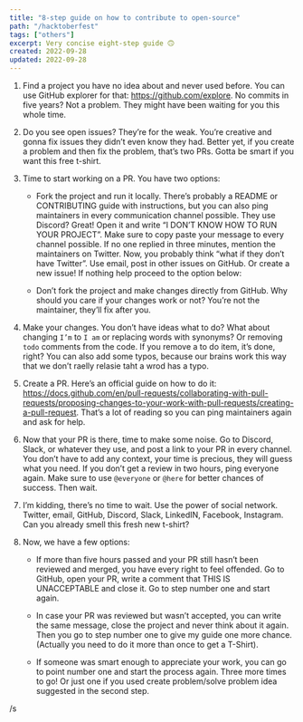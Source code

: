 ```yaml
---
title: "8-step guide on how to contribute to open-source"
path: "/hacktoberfest"
tags: ["others"]
excerpt: Very concise eight-step guide 🙃
created: 2022-09-28
updated: 2022-09-28
---
```


1. Find a project you have no idea about and never used before. You can use GitHub explorer for that: https://github.com/explore. No commits in five years? Not a problem. They might have been waiting for you this whole time.

2. Do you see open issues? They’re for the weak. You’re creative and gonna fix issues they didn’t even know they had. Better yet, if you create a problem and then fix the problem, that’s two PRs. Gotta be smart if you want this free t-shirt.

3. Time to start working on a PR. You have two options:

	* Fork the project and run it locally. There’s probably a README or CONTRIBUTING guide with instructions, but you can also ping maintainers in every communication channel possible. They use Discord? Great! Open it and write “I DON’T KNOW HOW TO RUN YOUR PROJECT”. Make sure to copy paste your message to every channel possible. If no one replied in three minutes, mention the maintainers on Twitter. Now, you probably think “what if they don’t have Twitter”. Use email, post in other issues on GitHub. Or create a new issue! If nothing help proceed to the option below:

	* Don’t fork the project and make changes directly from GitHub. Why should you care if your changes work or not? You’re not the maintainer, they’ll fix after you.

4. Make your changes. You don’t have ideas what to do? What about changing `I’m` to `I am` or replacing words with synonyms? Or removing `todo` comments from the code. If you remove a to do item, it’s done, right? You can also add some typos, because our brains work this way that we don’t raelly relasie taht a wrod has a typo. 

5. Create a PR. Here’s an official guide on how to do it: https://docs.github.com/en/pull-requests/collaborating-with-pull-requests/proposing-changes-to-your-work-with-pull-requests/creating-a-pull-request. That’s a lot of reading so you can ping maintainers again and ask for help.

6. Now that your PR is there, time to make some noise. Go to Discord, Slack, or whatever they use, and post a link to your PR in every channel. You don’t have to add any context, your time is precious, they will guess what you need. If you don’t get a review in two hours, ping everyone again. Make sure to use `@everyone` or `@here` for better chances of success. Then wait.

7. I’m kidding, there’s no time to wait. Use the power of social network. Twitter, email, GitHub, Discord, Slack, LinkedIN, Facebook, Instagram. Can you already smell this fresh new t-shirt?

8. Now, we have a few options:

	* If more than five hours passed and your PR still hasn’t been reviewed and merged, you have every right to feel offended. Go to GitHub, open your PR, write a comment that THIS IS UNACCEPTABLE and close it. Go to step number one and start again.

	* In case your PR was reviewed but wasn’t accepted, you can write the same message, close the project and never think about it again. Then you go to step number one to give my guide one more chance. (Actually you need to do it more than once to get a T-Shirt).

	* If someone was smart enough to appreciate your work, you can go to point number one and start the process again. Three more times to go! Or just one if you used create problem/solve problem idea suggested in the second step.

/s 
